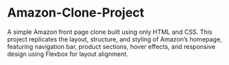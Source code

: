 # Amazon-Clone-Project
A simple Amazon front page clone built using only HTML and CSS. This project replicates the layout, structure, and styling of Amazon’s homepage, featuring navigation bar, product sections, hover effects, and responsive design using Flexbox for layout alignment.
